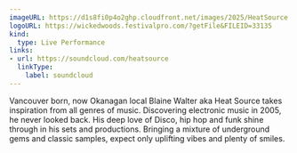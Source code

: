 ```yaml
---
imageURL: https://d1s8fi0p4o2ghp.cloudfront.net/images/2025/HeatSource.jpg
logoURL: https://wickedwoods.festivalpro.com/?getFile&FILEID=33135
kind:
  type: Live Performance
links:
- url: https://soundcloud.com/heatsource
  linkType:
    label: soundcloud
---
```

Vancouver born, now Okanagan local Blaine Walter aka Heat Source takes inspiration from all genres of music.  Discovering electronic music in 2005, he never looked back.  His deep love of Disco, hip hop and funk shine through in his sets and productions.  Bringing a mixture of underground gems and classic samples, expect only uplifting vibes and plenty of smiles.